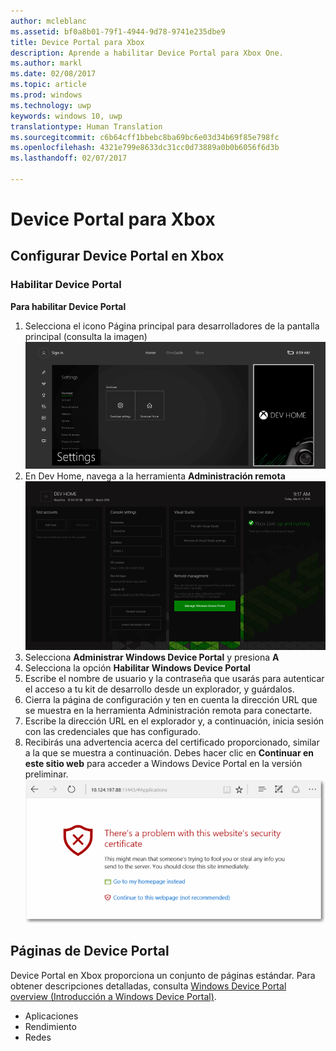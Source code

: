 ```yaml
---
author: mcleblanc
ms.assetid: bf0a8b01-79f1-4944-9d78-9741e235dbe9
title: Device Portal para Xbox
description: Aprende a habilitar Device Portal para Xbox One.
ms.author: markl
ms.date: 02/08/2017
ms.topic: article
ms.prod: windows
ms.technology: uwp
keywords: windows 10, uwp
translationtype: Human Translation
ms.sourcegitcommit: c6b64cff1bbebc8ba69bc6e03d34b69f85e798fc
ms.openlocfilehash: 4321e799e8633dc31cc0d73889a0b0b6056f6d3b
ms.lasthandoff: 02/07/2017

---
```

# <a name="device-portal-for-xbox"></a>Device Portal para Xbox


## <a name="set-up-device-portal-on-xbox"></a>Configurar Device Portal en Xbox

### <a name="enable-device-portal"></a>Habilitar Device Portal

**Para habilitar Device Portal**

1. Selecciona el icono Página principal para desarrolladores de la pantalla principal (consulta la imagen)  
![Página principal para desarrolladores de Device Portal](images/device-portal/xbox-dev-home-tile.png)
2. En Dev Home, navega a la herramienta **Administración remota** ![Herramienta Administración remota de Device Portal](images/device-portal/xbox-remote-management-tool.png)
3. Selecciona **Administrar Windows Device Portal** y presiona **A**
4. Selecciona la opción **Habilitar Windows Device Portal**
5. Escribe el nombre de usuario y la contraseña que usarás para autenticar el acceso a tu kit de desarrollo desde un explorador, y guárdalos.
6. Cierra la página de configuración y ten en cuenta la dirección URL que se muestra en la herramienta Administración remota para conectarte.
7. Escribe la dirección URL en el explorador y, a continuación, inicia sesión con las credenciales que has configurado.
8. Recibirás una advertencia acerca del certificado proporcionado, similar a la que se muestra a continuación. Debes hacer clic en **Continuar en este sitio web** para acceder a Windows Device Portal en la versión preliminar.
![Error de certificado de Device Portal](images/device-portal/xbox-certificate-error.png)

## <a name="device-portal-pages"></a>Páginas de Device Portal

Device Portal en Xbox proporciona un conjunto de páginas estándar. Para obtener descripciones detalladas, consulta [Windows Device Portal overview (Introducción a Windows Device Portal)](device-portal.md).

- Aplicaciones
- Rendimiento
- Redes

